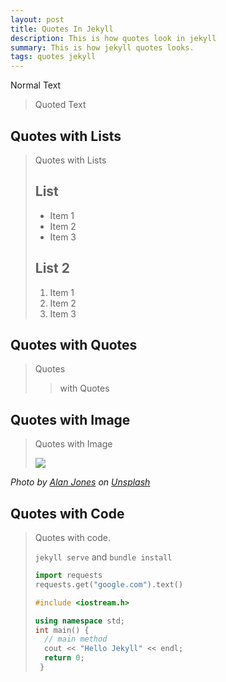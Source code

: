 ```yaml
---
layout: post
title: Quotes In Jekyll
description: This is how quotes look in jekyll
summary: This is how jekyll quotes looks.
tags: quotes jekyll
---
```


Normal Text
> Quoted Text


## Quotes with Lists
> Quotes with Lists
> ## List
> * Item 1
> * Item 2
> * Item 3
> ## List 2
> 1. Item 1
> 2. Item 2
> 3. Item 3

## Quotes with Quotes
> Quotes
> > with Quotes

## Quotes with Image
> Quotes with Image
>
> ![](https://unsplash.com/photos/OQsxdghBKrU/download?force=true&w=640)
> 
*Photo by <a href="https://unsplash.com/@alanrobertjones">Alan Jones</a> on <a href="https://unsplash.com/s/photos/sky?utm_source=unsplash&utm_medium=referral&utm_content=creditCopyText">Unsplash</a>*

## Quotes with Code
> Quotes with code.
>
> `jekyll serve` and `bundle install`
>
> ```python
> import requests
> requests.get("google.com").text()
> ```
>
> ```c++
> #include <iostream.h>
> 
> using namespace std;
> int main() {
>   // main method
>   cout << "Hello Jekyll" << endl;
>   return 0;
>  }
> ```
